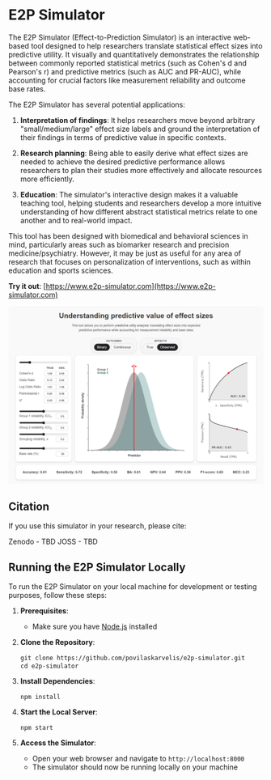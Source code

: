# E2P Simulator

The E2P Simulator (Effect-to-Prediction Simulator) is an interactive web-based tool designed to help researchers translate statistical effect sizes into predictive utility. It visually and quantitatively demonstrates the relationship between commonly reported statistical metrics (such as Cohen's d and Pearson's r) and predictive metrics (such as AUC and PR-AUC), while accounting for crucial factors like measurement reliability and outcome base rates.

The E2P Simulator has several potential applications:

1. **Interpretation of findings**: It helps researchers move beyond arbitrary "small/medium/large" effect size labels and ground the interpretation of their findings in terms of predictive value in specific contexts.

2. **Research planning**: Being able to easily derive what effect sizes are needed to achieve the desired predictive performance allows researchers to plan their studies more effectively and allocate resources more efficiently.

3. **Education**: The simulator's interactive design makes it a valuable teaching tool, helping students and researchers develop a more intuitive understanding of how different abstract statistical metrics relate to one another and to real-world impact.

This tool has been designed with biomedical and behavioral sciences in mind, particularly areas such as biomarker research and precision medicine/psychiatry. However, it may be just as useful for any area of research that focuses on personalization of interventions, such as within education and sports sciences.

**Try it out**: [https://www.e2p-simulator.com](https://www.e2p-simulator.com)

![Screenshot of the simulator](images/interface.png)

## Citation

If you use this simulator in your research, please cite:

Zenodo - TBD
JOSS - TBD

## Running the E2P Simulator Locally

To run the E2P Simulator on your local machine for development or testing purposes, follow these steps:

1. **Prerequisites**:
   - Make sure you have [Node.js](https://nodejs.org/) installed

2. **Clone the Repository**:
   ```
   git clone https://github.com/povilaskarvelis/e2p-simulator.git
   cd e2p-simulator
   ```

3. **Install Dependencies**:
   ```
   npm install
   ```

4. **Start the Local Server**:
   ```
   npm start
   ```

5. **Access the Simulator**:
   - Open your web browser and navigate to `http://localhost:8000`
   - The simulator should now be running locally on your machine


